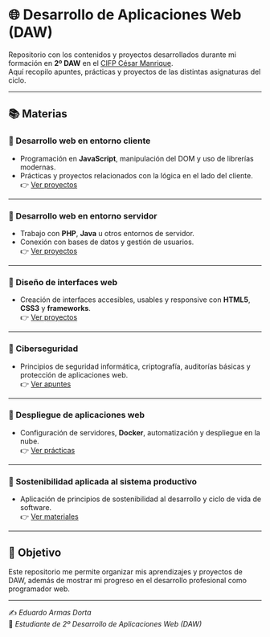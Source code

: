 # 🌐 Desarrollo de Aplicaciones Web (DAW)

Repositorio con los contenidos y proyectos desarrollados durante mi formación en **2º DAW** en el [CIFP César Manrique](https://www3.gobiernodecanarias.org/medusa/edublog/cifpcesarmanrique/).  
Aquí recopilo apuntes, prácticas y proyectos de las distintas asignaturas del ciclo.

---

## 📚 Materias

### 🔹 Desarrollo web en entorno cliente
- Programación en **JavaScript**, manipulación del DOM y uso de librerías modernas.
- Prácticas y proyectos relacionados con la lógica en el lado del cliente.  
👉 [Ver proyectos](./cliente)

---

### 🔹 Desarrollo web en entorno servidor
- Trabajo con **PHP**, **Java** u otros entornos de servidor.
- Conexión con bases de datos y gestión de usuarios.  
👉 [Ver proyectos](./servidor)

---

### 🔹 Diseño de interfaces web
- Creación de interfaces accesibles, usables y responsive con **HTML5**, **CSS3** y **frameworks**.  
👉 [Ver proyectos](./interfaces)

---

### 🔹 Ciberseguridad
- Principios de seguridad informática, criptografía, auditorías básicas y protección de aplicaciones web.  
👉 [Ver apuntes](./ciberseguridad)

---

### 🔹 Despliegue de aplicaciones web
- Configuración de servidores, **Docker**, automatización y despliegue en la nube.  
👉 [Ver prácticas](./despliegue)

---

### 🔹 Sostenibilidad aplicada al sistema productivo
- Aplicación de principios de sostenibilidad al desarrollo y ciclo de vida de software.  
👉 [Ver materiales](./sostenibilidad)

---

## 🚀 Objetivo
Este repositorio me permite organizar mis aprendizajes y proyectos de DAW, además de mostrar mi progreso en el desarrollo profesional como programador web.

---

✍️ *Eduardo Armas Dorta*  
📌 *Estudiante de 2º Desarrollo de Aplicaciones Web (DAW)*  


